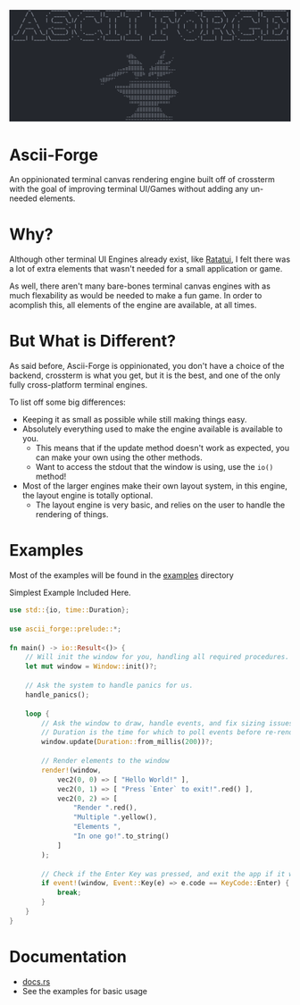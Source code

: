 ![](https://github.com/TheEmeraldBee/ascii-forge/blob/master/logo.png?raw=true)

# Ascii-Forge
An oppinionated terminal canvas rendering engine built off of crossterm with the goal of improving terminal UI/Games without adding any un-needed elements.

# Why?
Although other terminal UI Engines already exist, like [Ratatui](https://github.com/ratatui-org/ratatui), I felt there was a lot of extra elements that wasn't needed for a small application or game.

As well, there aren't many bare-bones terminal canvas engines with as much flexability as would be needed to make a fun game. In order to acomplish this, all elements of the engine are available, at all times.

# But What is Different?
As said before, Ascii-Forge is oppinionated, you don't have a choice of the backend, crossterm is what you get, but it is the best, and one of the only fully cross-platform terminal engines.

To list off some big differences:
- Keeping it as small as possible while still making things easy.
- Absolutely everything used to make the engine available is available to you.
    - This means that if the update method doesn't work as expected, you can make your own using the other methods.
    - Want to access the stdout that the window is using, use the `io()` method!
- Most of the larger engines make their own layout system, in this engine, the layout engine is totally optional.
    - The layout engine is very basic, and relies on the user to handle the rendering of things.

# Examples
Most of the examples will be found in the [examples](https://github.com/TheEmeraldBee/ascii-forge/tree/master/examples) directory

Simplest Example Included Here.
```rust
use std::{io, time::Duration};

use ascii_forge::prelude::*;

fn main() -> io::Result<()> {
    // Will init the window for you, handling all required procedures.
    let mut window = Window::init()?;

    // Ask the system to handle panics for us.
    handle_panics();

    loop {
        // Ask the window to draw, handle events, and fix sizing issues.
        // Duration is the time for which to poll events before re-rendering.
        window.update(Duration::from_millis(200))?;

        // Render elements to the window
        render!(window,
            vec2(0, 0) => [ "Hello World!" ],
            vec2(0, 1) => [ "Press `Enter` to exit!".red() ],
            vec2(0, 2) => [
                "Render ".red(),
                "Multiple ".yellow(),
                "Elements ",
                "In one go!".to_string()
            ]
        );

        // Check if the Enter Key was pressed, and exit the app if it was.
        if event!(window, Event::Key(e) => e.code == KeyCode::Enter) {
            break;
        }
    }
}
```

# Documentation
- [docs.rs](https://docs.rs/ascii-forge/latest/ascii_forge/)
- See the examples for basic usage
